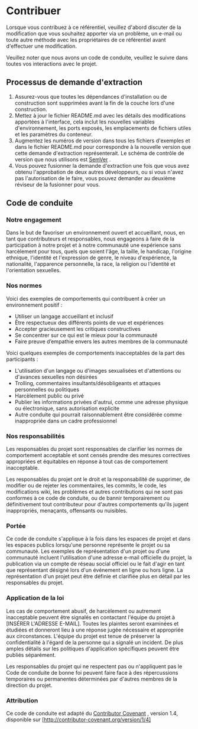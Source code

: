 # Contribuer

Lorsque vous contribuez à ce référentiel, veuillez d'abord discuter de la modification que vous souhaitez apporter via un problème, un e-mail ou toute autre méthode avec les propriétaires de ce référentiel avant d'effectuer une modification.

Veuillez noter que nous avons un code de conduite, veuillez le suivre dans toutes vos interactions avec le projet.

## Processus de demande d'extraction

1. Assurez-vous que toutes les dépendances d'installation ou de construction sont supprimées avant la fin de la couche lors d'une construction.
2. Mettez à jour le fichier README.md avec les détails des modifications apportées à l'interface, cela inclut les nouvelles variables d'environnement, les ports exposés, les emplacements de fichiers utiles et les paramètres du conteneur.
3. Augmentez les numéros de version dans tous les fichiers d'exemples et dans le fichier README.md pour correspondre à la nouvelle version que cette demande d'extraction représenterait. Le schéma de contrôle de version que nous utilisons est [SemVer](http://semver.org/) .
4. Vous pouvez fusionner la demande d'extraction une fois que vous avez obtenu l'approbation de deux autres développeurs, ou si vous n'avez pas l'autorisation de le faire, vous pouvez demander au deuxième réviseur de la fusionner pour vous.

## Code de conduite

### Notre engagement

Dans le but de favoriser un environnement ouvert et accueillant, nous, en tant que contributeurs et responsables, nous engageons à faire de la participation à notre projet et à notre communauté une expérience sans harcèlement pour tous, quels que soient l'âge, la taille, le handicap, l'origine ethnique, l'identité et l'expression de genre, le niveau d'expérience, la nationalité, l'apparence personnelle, la race, la religion ou l'identité et l'orientation sexuelles.

### Nos normes

Voici des exemples de comportements qui contribuent à créer un environnement positif :

- Utiliser un langage accueillant et inclusif
- Être respectueux des différents points de vue et expériences
- Accepter gracieusement les critiques constructives
- Se concentrer sur ce qui est le mieux pour la communauté
- Faire preuve d’empathie envers les autres membres de la communauté

Voici quelques exemples de comportements inacceptables de la part des participants :

- L'utilisation d'un langage ou d'images sexualisées et d'attentions ou d'avances sexuelles non désirées
- Trolling, commentaires insultants/désobligeants et attaques personnelles ou politiques
- Harcèlement public ou privé
- Publier les informations privées d'autrui, comme une adresse physique ou électronique, sans autorisation explicite
- Autre conduite qui pourrait raisonnablement être considérée comme inappropriée dans un cadre professionnel

### Nos responsabilités

Les responsables du projet sont responsables de clarifier les normes de comportement acceptable et sont censés prendre des mesures correctives appropriées et équitables en réponse à tout cas de comportement inacceptable.

Les responsables du projet ont le droit et la responsabilité de supprimer, de modifier ou de rejeter les commentaires, les commits, le code, les modifications wiki, les problèmes et autres contributions qui ne sont pas conformes à ce code de conduite, ou de bannir temporairement ou définitivement tout contributeur pour d'autres comportements qu'ils jugent inappropriés, menaçants, offensants ou nuisibles.

### Portée

Ce code de conduite s'applique à la fois dans les espaces de projet et dans les espaces publics lorsqu'une personne représente le projet ou sa communauté. Les exemples de représentation d'un projet ou d'une communauté incluent l'utilisation d'une adresse e-mail officielle du projet, la publication via un compte de réseau social officiel ou le fait d'agir en tant que représentant désigné lors d'un événement en ligne ou hors ligne. La représentation d'un projet peut être définie et clarifiée plus en détail par les responsables du projet.

### Application de la loi

Les cas de comportement abusif, de harcèlement ou autrement inacceptable peuvent être signalés en contactant l'équipe du projet à [INSÉRER L'ADRESSE E-MAIL]. Toutes les plaintes seront examinées et étudiées et donneront lieu à une réponse jugée nécessaire et appropriée aux circonstances. L'équipe du projet est tenue de préserver la confidentialité à l'égard de la personne qui a signalé un incident. De plus amples détails sur les politiques d'application spécifiques peuvent être publiés séparément.

Les responsables du projet qui ne respectent pas ou n'appliquent pas le Code de conduite de bonne foi peuvent faire face à des répercussions temporaires ou permanentes déterminées par d'autres membres de la direction du projet.

### Attribution

Ce code de conduite est adapté du [Contributor Covenant] , version 1.4, disponible sur [http://contributor-covenant.org/version/1/4]


[Contributor Covenant]: http://contributor-covenant.org
[http://contributor-covenant.org/version/1/4]: http://contributor-covenant.org/version/1/4/